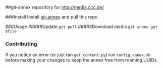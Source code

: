 ##git-annex repository for http://media.ccc.de/

###Install
Install [git-annex](https://git-annex.branchable.com/) and pull this repo.

###Usage
#####Update
`git pull`
#####Download media
`git annex get $file`

### Contributing
If you notice an error (or just ran `get_content.py`) run `config_annex.sh`
before making your changes to keep the annex free from roaming UUIDs.
